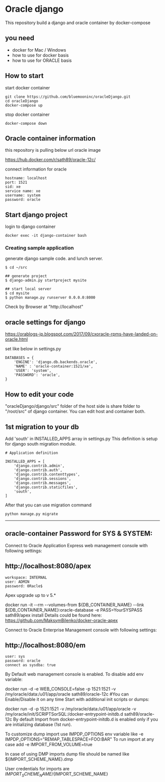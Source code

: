# Oracle django

This repository build a django and oracle container by docker-compose

## you need

- docker for Mac / Windows
- how to use for docker basis
- how to use for ORACLE basis

## How to start

start docker container

```buildoutcfg
git clone https://github.com/bluemooninc/oracleDjango.git
cd oracleDjango
docker-compose up
```

stop docker container

```buildoutcfg
docker-compose down
```

## Oracle container information

this repository is pulling below url oracle image

https://hub.docker.com/r/sath89/oracle-12c/

connect information for oracle

```commandline
hostname: localhost
port: 1521
sid: xe
service name: xe
username: system
password: oracle
```

## Start django project

login to django container

```commandline
docker exec -it django-container bash
```

### Creating sample application

generate django sample code. and lunch server.

```
$ cd ~/src

## generate project
$ django-admin.py startproject mysite

## start local server
$ cd mysite
$ python manage.py runserver 0.0.0.0:8000
```

Check by Browser at "http://localhost"

## oracle settings for django

 https://orablogs-jp.blogspot.com/2017/09/cxoracle-rpms-have-landed-on-oracle.html

set like below in settings.py

```buildoutcfg
DATABASES = {
    'ENGINE': 'django.db.backends.oracle',
    'NAME' : 'oracle-container:1521/xe',
    'USER': 'system',
    'PASSWORD': 'oracle',
}
```
## How to edit your code

"oracleDjango/django/src" folder of the host side is share folder to "/root/src" of django container.
You can edit host and container both.

## 1st migration to your db

Add 'south' in INSTALLED_APPS array in settings.py
This definition is setup for django south migration module.

```buildoutcfg
# Application definition

INSTALLED_APPS = [
    'django.contrib.admin',
    'django.contrib.auth',
    'django.contrib.contenttypes',
    'django.contrib.sessions',
    'django.contrib.messages',
    'django.contrib.staticfiles',
    'south',
]
```

After that you can use migration command

```buildoutcfg
python manage.py migrate
```

---

## oracle-container Password for SYS & SYSTEM:

Connect to Oracle Application Express web management console with following settings:

http://localhost:8080/apex
---
```
workspace: INTERNAL
user: ADMIN
password: 0Racle$
```
Apex upgrade up to v 5.*

docker run -it --rm --volumes-from ${DB_CONTAINER_NAME} --link ${DB_CONTAINER_NAME}:oracle-database -e PASS=YourSYSPASS sath89/apex install
Details could be found here: https://github.com/MaksymBilenko/docker-oracle-apex

Connect to Oracle Enterprise Management console with following settings:

http://localhost:8080/em
---
```buildoutcfg
user: sys
password: oracle
connect as sysdba: true
```
By Default web management console is enabled. To disable add env variable:

docker run -d -e WEB_CONSOLE=false -p 1521:1521 -v /my/oracle/data:/u01/app/oracle sath89/oracle-12c
#You can Enable/Disable it on any time
Start with additional init scripts or dumps:

docker run -d -p 1521:1521 -v /my/oracle/data:/u01/app/oracle -v /my/oracle/init/SCRIPTSorSQL:/docker-entrypoint-initdb.d sath89/oracle-12c
By default Import from docker-entrypoint-initdb.d is enabled only if you are initializing database (1st run).

To customize dump import use IMPDP_OPTIONS env variable like -e IMPDP_OPTIONS="REMAP_TABLESPACE=FOO:BAR"
To run import at any case add -e IMPORT_FROM_VOLUME=true

In case of using DMP imports dump file should be named like ${IMPORT_SCHEME_NAME}.dmp

User credentials for imports are ${IMPORT_SCHEME_NAME}/${IMPORT_SCHEME_NAME}
